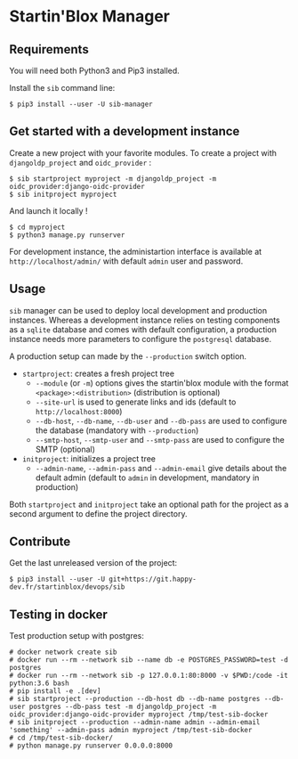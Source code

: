 # Startin'Blox Manager

## Requirements

You will need both Python3 and Pip3 installed.

Install the `sib` command line:
```
$ pip3 install --user -U sib-manager
```

## Get started with a development instance

Create a new project with your favorite modules. To create a project with `djangoldp_project` and `oidc_provider` :
```
$ sib startproject myproject -m djangoldp_project -m oidc_provider:django-oidc-provider
$ sib initproject myproject
```

And launch it locally !
```
$ cd myproject
$ python3 manage.py runserver
```

For development instance, the administartion interface is available at `http://localhost/admin/` with default `admin` user and password.

## Usage

`sib` manager can be used to deploy local development and production instances. Whereas a development instance relies on testing components as a `sqlite` database and comes with default configuration, a production instance needs more parameters to configure the `postgresql` database.

A production setup can made by the `--production` switch option.

* `startproject`: creates a fresh project tree
    * `--module` (or `-m`) options gives the startin'blox module with the format `<package>:<distribution>` (distribution is optional)
    * `--site-url` is used to generate links and ids (default to `http://localhost:8000`)
    * `--db-host`, `--db-name`, `--db-user` and `--db-pass` are used to configure the database (mandatory with `--production`)
    * `--smtp-host`, `--smtp-user` and `--smtp-pass` are used to configure the SMTP (optional)
* `initproject`: initializes a project tree
    * `--admin-name`, `--admin-pass` and `--admin-email` give details about the default admin (default to `admin` in development, mandatory in production)

Both `startproject` and `initproject` take an optional path for the project as a second argument to define the project directory.

## Contribute

Get the last unreleased version of the project:
```
$ pip3 install --user -U git+https://git.happy-dev.fr/startinblox/devops/sib
```

## Testing in docker

Test production setup with postgres:
```
# docker network create sib
# docker run --rm --network sib --name db -e POSTGRES_PASSWORD=test -d postgres
# docker run --rm --network sib -p 127.0.0.1:80:8000 -v $PWD:/code -it python:3.6 bash
# pip install -e .[dev]
# sib startproject --production --db-host db --db-name postgres --db-user postgres --db-pass test -m djangoldp_project -m oidc_provider:django-oidc-provider myproject /tmp/test-sib-docker
# sib initproject --production --admin-name admin --admin-email 'something' --admin-pass admin myproject /tmp/test-sib-docker
# cd /tmp/test-sib-docker/
# python manage.py runserver 0.0.0.0:8000
```
